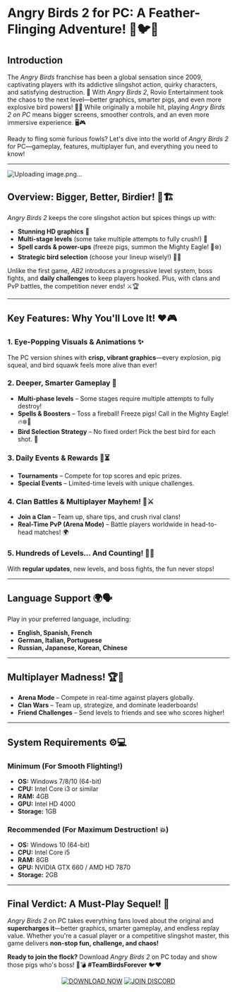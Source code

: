# Angry Birds 2 for PC: A Feather-Flinging Adventure! 🎯🐦💥

## Introduction

The *Angry Birds* franchise has been a global sensation since 2009, captivating players with its addictive slingshot action, quirky characters, and satisfying destruction. 🦖 With *Angry Birds 2*, Rovio Entertainment took the chaos to the next level—better graphics, smarter pigs, and even more explosive bird powers! 🚀🔥 While originally a mobile hit, playing *Angry Birds 2 on PC* means bigger screens, smoother controls, and an even more immersive experience. 🖥️🎮

Ready to fling some furious fowls? Let's dive into the world of *Angry Birds 2* for PC—gameplay, features, multiplayer fun, and everything you need to know!

---

![Uploading image.png…](https://www.angrybirds.com/wp-content/uploads/2022/08/AB2_202208_1920x1080_KeyArt_KeyArt_Flying.jpg)

## Overview: Bigger, Better, Birdier! 🦜🏗️

*Angry Birds 2* keeps the core slingshot action but spices things up with:
- **Stunning HD graphics** 🌈
- **Multi-stage levels** (some take multiple attempts to fully crush!) 💢
- **Spell cards & power-ups** (freeze pigs, summon the Mighty Eagle! 🦅❄️)
- **Strategic bird selection** (choose your lineup wisely!) 🧠🐤

Unlike the first game, *AB2* introduces a progressive level system, boss fights, and **daily challenges** to keep players hooked. Plus, with clans and PvP battles, the competition never ends! ⚔️🏆

---

## Key Features: Why You'll Love It! ❤️🎮

### 1. Eye-Popping Visuals & Animations ✨
The PC version shines with **crisp, vibrant graphics**—every explosion, pig squeal, and bird squawk feels more alive than ever!

### 2. Deeper, Smarter Gameplay 🧩
- **Multi-phase levels** – Some stages require multiple attempts to fully destroy!
- **Spells & Boosters** – Toss a fireball! Freeze pigs! Call in the Mighty Eagle! 🔥❄️🦅
- **Bird Selection Strategy** – No fixed order! Pick the best bird for each shot. 🎯

### 3. Daily Events & Rewards 🎁⏳
- **Tournaments** – Compete for top scores and epic prizes.
- **Special Events** – Limited-time levels with unique challenges.

### 4. Clan Battles & Multiplayer Mayhem! 👥⚔️
- **Join a Clan** – Team up, share tips, and crush rival clans!
- **Real-Time PvP (Arena Mode)** – Battle players worldwide in head-to-head matches! 🌍

### 5. Hundreds of Levels... And Counting! 🏰🔢
With **regular updates**, new levels, and boss fights, the fun never stops!

---

## Language Support 🌍🗣️
Play in your preferred language, including:
- **English, Spanish, French**
- **German, Italian, Portuguese**
- **Russian, Japanese, Korean, Chinese**

---

## Multiplayer Madness! 🏆👾
- **Arena Mode** – Compete in real-time against players globally.
- **Clan Wars** – Team up, strategize, and dominate leaderboards!
- **Friend Challenges** – Send levels to friends and see who scores higher!

---

## System Requirements ⚙️💻

### Minimum (For Smooth Flighting!)
- **OS:** Windows 7/8/10 (64-bit)
- **CPU:** Intel Core i3 or similar
- **RAM:** 4GB
- **GPU:** Intel HD 4000
- **Storage:** 1GB

### Recommended (For Maximum Destruction! 💥)
- **OS:** Windows 10 (64-bit)
- **CPU:** Intel Core i5
- **RAM:** 8GB
- **GPU:** NVIDIA GTX 660 / AMD HD 7870
- **Storage:** 2GB

---

## Final Verdict: A Must-Play Sequel! 🏅
*Angry Birds 2* on PC takes everything fans loved about the original and **supercharges it**—better graphics, smarter gameplay, and endless replay value. Whether you're a casual player or a competitive slingshot master, this game delivers **non-stop fun, challenge, and chaos!**

**Ready to join the flock?** Download *Angry Birds 2* on PC today and show those pigs who's boss! 🐷💣 **#TeamBirdsForever** 🐦❤️

<div align="center">

[![DOWNLOAD NOW](https://img.shields.io/badge/-DOWNLOAD%20NOW-%23FF0000?style=for-the-badge&logo=angrybirds&logoColor=white)](https://www.arabworld.games/angry-birds-2/)
[![JOIN DISCORD](https://img.shields.io/badge/-JOIN%20DISCORD-%237289DA?style=for-the-badge&logo=discord&logoColor=white)](https://tinyurl.com/52k6facz)
